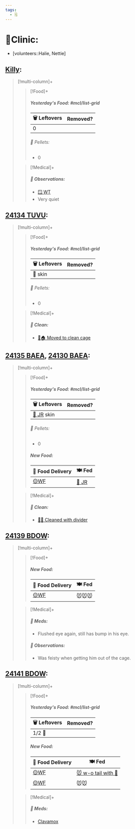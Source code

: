```yaml
---
tags:
  - 🗒️
---
```


# 🏥Clinic:
- [volunteers::Halie, Nettie]

## [Killy](../RARE%20Birds/Ed%20Birds/Killy.md):
> [!multi-column]+
>
>> [!Food]+
>> ##### Yesterday's Food: #mcl/list-grid
>> |🗑️ Leftovers| Removed?
>> |---|---|
>>|0|
>>
>>###### 💩 Pellets:
>>- 0
>>
>
>> [!Medical]+
>> ##### 🔭 Observations:
>> - [🪟 WT](../Admin/Codes/Window%20time.md)
>> - Very quiet

## [24134 TUVU](../RARE%20Birds/24134%20TUVU.md):
> [!multi-column]+
>
>> [!Food]+
>> ##### Yesterday's Food: #mcl/list-grid
>> |🗑️ Leftovers| Removed?
>> |---|---|
>>|🐀 skin|
>>
>>###### 💩 Pellets:
>>- 0
>>
>
>> [!Medical]+
>>##### 🫧 Clean:
>> - [🧼🏠 Moved to clean cage](../Admin/Codes/Moved%20to%20clean%20cage.md)
>>

## [24135 BAEA](../RARE%20Birds/24135%20BAEA.md), [24130 BAEA](../RARE%20Birds/24130%20BAEA.md):
> [!multi-column]+
>
>> [!Food]+
>> ##### Yesterday's Food: #mcl/list-grid
>> |🗑️ Leftovers| Removed?
>> |---|---|
>>|[🐀 JR](../Admin/Codes/Food/Jumbo%20Rat.md) skin|
>>
>>###### 💩 Pellets:
>>- 0
>>
>> ##### New Food:
>> |🚚 Food Delivery| 🍽️ Fed|
>> |---|---|
>>|[🟡WF](../Admin/Codes/Whole%20food.md)|[🐀 JR](../Admin/Codes/Food/Jumbo%20Rat.md)
>
>> [!Medical]+
>>##### 🫧 Clean:
>> - [🧼➗ Cleaned with divider](../Admin/Codes/Cleaned%20with%20divider.md)
>>

## [24139 BDOW](../RARE%20Birds/24139%20BDOW.md):
> [!multi-column]+
>
>> [!Food]+
>> ##### New Food:
>> |🚚 Food Delivery| 🍽️ Fed|
>> |---|---|
>>|[🟡WF](../Admin/Codes/Whole%20food.md)|🐭🐭🐭|
>
>> [!Medical]+
>> ##### 💊 Meds:
>> - Flushed eye again, still has bump in his eye.
>>
>> ##### 🔭 Observations:
>> - Was feisty when getting him out of the cage.

## [24141 BDOW](../RARE%20Birds/24141%20BDOW.md):
> [!multi-column]+
>
>> [!Food]+
>> ##### Yesterday's Food: #mcl/list-grid
>> |🗑️ Leftovers| Removed?
>> |---|---|
>>|1/2 🐀|
>>
>> ##### New Food:
>> |🚚 Food Delivery| 🍽️ Fed|
>> |---|---|
>>|[🟡WF](../Admin/Codes/Whole%20food.md)|[🐭 w-o tail with 💊](../Admin/Codes/Food/Mouse%20wo%20tail%20with%20meds.md)|
>>|[🟡WF](../Admin/Codes/Whole%20food.md)|🐭🐭|
>
>> [!Medical]+
>> ##### 💊 Meds:
>> - [Clavamox](../Admin/Codes/Medication/Clavamox.md)
>>
